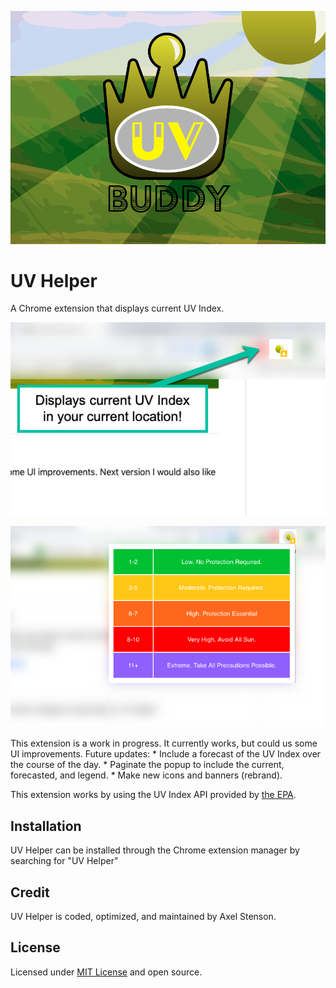 
<p align="center">
  <img src ="https://raw.githubusercontent.com/axellarsstenson/uv-helper/master/images/UVBannerMed.png">
</p>


# UV Helper
A Chrome extension that displays current UV Index.

<p align="center">
  <img src ="https://raw.githubusercontent.com/axellarsstenson/uv-helper/master/images/useDisplay1.png">
</p>

<p align="center">
  <img src ="https://raw.githubusercontent.com/axellarsstenson/uv-helper/master/images/useDisplay2.png">
</p>


This extension is a work in progress. It currently works, but could us some UI improvements. 
Future updates:
	* Include a forecast of the UV Index over the course of the day.
	* Paginate the popup to include the current, forecasted, and legend.
	* Make new icons and banners (rebrand).

This extension works by using the UV Index API provided by [the EPA](https://www.epa.gov/enviro/web-services).

## Installation

UV Helper can be installed through the Chrome extension manager by searching for "UV Helper"

## Credit

UV Helper is coded, optimized, and maintained by Axel Stenson.

## License

Licensed under [MIT License](https://github.com/axellarsstenson/uv-helper/blob/master/LICENSE.md) and open source.
